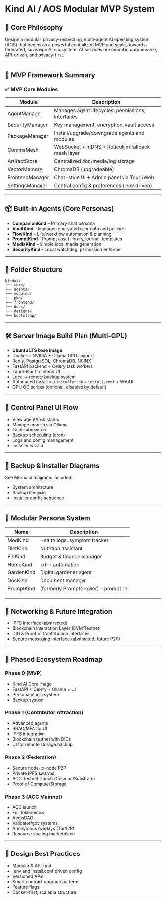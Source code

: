 # Kind AI / AOS Modular MVP System

## 🧠 Core Philosophy

Design a modular, privacy-respecting, multi-agent AI operating system (AOS) that begins as a powerful centralized MVP and scales toward a federated, sovereign AI ecosystem. All services are modular, upgradeable, API-driven, and privacy-first.

---

## 🚀 MVP Framework Summary

### ✅ MVP Core Modules

| Module | Description |
|--------|-------------|
| AgentManager | Manages agent lifecycles, permissions, interfaces |
| SecurityManager | Key management, encryption, vault access |
| PackageManager | Install/upgrade/downgrade agents and modules |
| CommsMesh | WebSocket + mDNS + Reticulum fallback mesh layer |
| ArtifactStore | Centralized doc/media/log storage |
| VectorMemory | ChromaDB (upgradeable) |
| FrontendManager | Chat-style UI + Admin panel via Tauri/Web |
| SettingsManager | Central config & preferences (.env driven) |

---

## 📦 Built-in Agents (Core Personas)

- **CompanionKind** – Primary chat persona
- **VaultKind** – Manages encrypted user data and policies
- **FlowKind** – Life/workflow automation & planning
- **PromptKind** – Prompt asset library, journal, templates
- **MediaKind** – Simple local media generation
- **SecurityKind** – Local watchdog, permission enforcer

---

## 📁 Folder Structure

```plaintext
kindai/
├── core/
├── agents/
├── modules/
├── pkg/
├── frontend/
├── docs/
├── designs/
└── bootstrap/
```

---

## 🛠️ Server Image Build Plan (Multi-GPU)

- **Ubuntu LTS base image**
- Docker + NVIDIA + Ollama GPU support
- Redis, PostgreSQL, ChromaDB, NGINX
- FastAPI backend + Celery task workers
- Tauri/React frontend UI
- Local + remote backup system
- Automated install via `installer.sh` + `install.conf` + WebUI
- GPU OC scripts (optional, disabled by default)

---

## 🔄 Control Panel UI Flow

- View agent/task status
- Manage models via Ollama
- Task submission
- Backup scheduling (cron)
- Logs and config management
- Installer wizard

---

## 🔁 Backup & Installer Diagrams

See Mermaid diagrams included:
- System architecture
- Backup lifecycle
- Installer config sequence

---

## 🔗 Modular Persona System

| Name | Description |
|------|-------------|
| MedKind | Health logs, symptom tracker |
| DietKind | Nutrition assistant |
| FinKind | Budget & finance manager |
| HomeKind | IoT + automation |
| GardenKind | Digital gardener agent |
| DocKind | Document manager |
| PromptKind | (formerly PromptGrower) – prompt lib |

---

## 📶 Networking & Future Integration

- IPFS interface (abstracted)
- Blockchain Interaction Layer (EVM/Testnet)
- DID & Proof of Contribution interfaces
- Secure messaging interface (abstracted, future P2P)

---

## 🧬 Phased Ecosystem Roadmap

### Phase 0 (MVP)
- Kind AI Core image
- FastAPI + Celery + Ollama + UI
- Persona plugin system
- Backup system

### Phase 1 (Contributor Attraction)
- Advanced agents
- RBAC/MFA for UI
- IPFS integration
- Blockchain testnet with DIDs
- UI for remote storage backup

### Phase 2 (Federation)
- Secure node-to-node P2P
- Private IPFS swarms
- ACC Testnet launch (Cosmos/Substrate)
- Proof of Compute/Storage

### Phase 3 (ACC Mainnet)
- ACC launch
- Full tokenomics
- AegisDAO
- Validator/gov systems
- Anonymous overlays (Tor/I2P)
- Resource sharing marketplace

---

## 🔐 Design Best Practices

- Modular & API-first
- .env and install.conf driven config
- Versioned APIs
- Smart contract upgrade patterns
- Feature flags
- Docker-first, scalable structure 